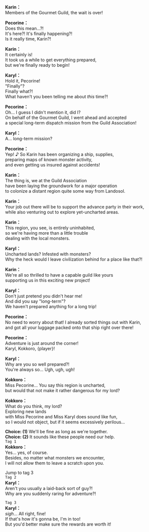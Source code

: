 # 

  
**Karin：**  
Members of the Gourmet Guild, the wait is over!  
  
**Pecorine：**  
Does this mean...?!  
It's here?! It's finally happening?!  
Is it really time, Karin?!  
  
**Karin：**  
It certainly is!  
It took us a while to get everything prepared,  
but we're finally ready to begin!  
  
**Karyl：**  
Hold it, Pecorine!  
\"Finally\"?  
 Finally what?!  
What haven't you been telling me about *this* time?!  
  
**Pecorine：**  
Oh... I guess I didn't mention it, did I?  
On behalf of the Gourmet Guild, I went ahead and accepted  
a special long-term dispatch mission from the Guild Association!  
  
**Karyl：**  
A... long-term mission?  
  
**Pecorine：**  
Yep! ♪ So Karin has been organizing a ship, supplies,  
preparing maps of known monster activity,  
and even getting us insured against accidents!  
  
**Karin：**  
The thing is, we at the Guild Association  
have been laying the groundwork for a major operation  
to colonize a distant region quite some way from Landosol.  
  
**Karin：**  
Your job out there will be to support the advance party in their work,  
while also venturing out to explore yet-uncharted areas.  
  
**Karin：**  
This region, you see, is entirely uninhabited,  
so we're having more than a little trouble  
dealing with the local monsters.  
  
**Karyl：**  
Uncharted lands? Infested with monsters?  
Why the heck would I leave civilization behind for a place like that?!  
  
**Karin：**  
We're all so thrilled to have a capable guild like yours  
supporting us in this exciting new project!  
  
**Karyl：**  
Don't just pretend you didn't hear me!  
And did you say \"long-term\"?  
We haven't prepared anything for a long trip!  
  
**Pecorine：**  
No need to worry about that! I already sorted things out with Karin,  
and got all your luggage packed onto that ship right over there!  
  
**Pecorine：**  
Adventure is just around the corner!  
Karyl, Kokkoro, {player}!  
  
**Karyl：**  
Why are you so well prepared?!  
You're always so... Ugh, ugh, ugh!  
  
**Kokkoro：**  
Miss Pecorine... You say this region is uncharted,  
but would that not make it rather dangerous for my lord?  
  
**Kokkoro：**  
What do you think, my lord?  
 Exploring new lands  
with Miss Pecorine and Miss Karyl does sound like fun,  
so I would not object, but if it seems excessively perilous...  
  
**Choice: (1)**  We'll be fine as long as we're together.  
**Choice: (2)**  It sounds like these people need our help.  
`Tag 1`  
**Kokkoro：**  
Yes... yes, of course.  
Besides, no matter what monsters we encounter,  
I will not allow them to leave a scratch upon you.  
  
Jump to tag 3  
`Tag 2`  
**Karyl：**  
Aren't you usually a laid-back sort of guy?!  
Why are you suddenly raring for adventure?!  
  
`Tag 3`  
**Karyl：**  
*sigh*... All right, fine!  
If that's how it's gonna be, I'm in too!  
But you'd better make sure the rewards are worth it!  
